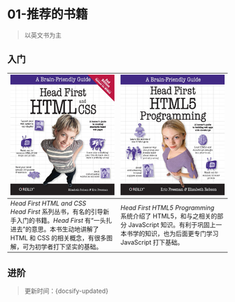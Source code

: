 # 01-推荐的书籍

> 以英文书为主

## 入门

| ![Head First HTML and CSS](../_images/Head_First_HTML_and_CSS.jpg ':size=50%') | ![Head First HTML and CSS](../_images/Head_First_HTML5_Programming.jpg ':size=50%') |
| --- | --- |
| *Head First HTML and CSS*<br>*Head First* 系列丛书，有名的引导新手入门的书籍。*Head First* 有“一头扎进去”的意思。本书生动地讲解了 HTML 和 CSS 的相关概念，有很多图解，可为初学者打下坚实的基础。 | *Head First HTML5 Programming*<br>系统介绍了 HTML5，和与之相关的部分 JavaScript 知识。有利于巩固上一本书学的知识，也为后面更专门学习 JavaScript 打下基础。 |

## 进阶



<style>
    /* 确保表格两列等宽 */
    th {
        width: 50%
    }
</style>



> 更新时间：{docsify-updated}